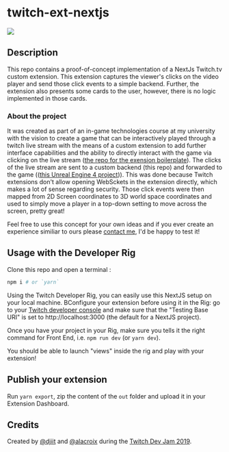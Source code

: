 # twitch-ext-nextjs

![](twitch-unreal-game.gif)

## Description

This repo contains a proof-of-concept implementation of a NextJs Twitch.tv custom extension. This extension captures the viewer's clicks on the video player and send those click events to a simple backend. Further, the extension also presents some cards to the user, however, there is no logic implemented in those cards.

### About the project

It was created as part of an in-game technologies course at my university with the vision to create a game that can be interactively played through a twitch live stream with the means of a custom extension to add further interface capabilities and the ability to directly interact with the game via clicking on the live stream ([the repo for the exension boilerplate](https://github.com/codingtub/twitch-ext-nextjs)). The clicks of the live stream are sent to a custom backend (this repo) and forwarded to the game (([this Unreal Engine 4 project](https://github.com/codingtub/twitch-ext-unreal))). This was done because Twitch extensions don't allow opening WebSckets in the extension directly, which makes a lot of sense regarding security. Those click events were then mapped from 2D Screen coordinates to 3D world space coordinates and used to simply move a player in a top-down setting to move across the screen, pretty great!

Feel free to use this concept for your own ideas and if you ever create an experience similiar to ours please [contact me](mailto:mr@codingtub.eu), I'd be happy to test it!

## Usage with the Developer Rig

Clone this repo and open a terminal :

```sh
npm i # or `yarn`
```

Using the Twitch Developer Rig, you can easily use this NextJS setup on your local machine. BConfigure your extension before using it in the Rig: go to your [Twitch developer console](https://dev.twitch.tv/console) and make sure that the "Testing Base URI" is set to http://localhost:3000 (the default for a NextJS project).

Once you have your project in your Rig, make sure you tells it the right command for Front End, i.e. `npm run dev` (or `yarn dev`).

You should be able to launch "views" inside the rig and play with your extension!

## Publish your extension

Run `yarn export`, zip the content of the `out` folder and upload it in your Extension Dashboard.

## Credits

Created by [@djiit](https://github.com/Djiit) and [@alacroix](https://github.com/alacroix) during the [Twitch Dev Jam 2019](https://twitchdevjam.devpost.com/).

